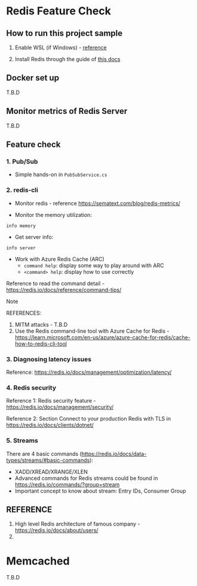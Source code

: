 # Redis Feature Check

## How to run this project sample

1. Enable WSL (if Windows) - [reference](https://learn.microsoft.com/en-us/windows/wsl/install)

2. Install Redis through the guide of [this docs](https://redis.io/docs/getting-started/installation/install-redis-on-windows/)

## Docker set up

T.B.D

## Monitor metrics of Redis Server

T.B.D

## Feature check

### 1. Pub/Sub

- Simple hands-on in ```PubSubService.cs```

### 2. redis-cli

- Monitor redis - reference https://sematext.com/blog/redis-metrics/

- Monitor the memory utilization:
```
info memory
```

- Get server info:
```
info server
```

- Work with Azure Redis Cache (ARC)
  + `command help`: display some way to play around with ARC
  + `<command> help`: display how to use <command> correctly

Reference to read the command detail - https://redis.io/docs/reference/command-tips/

> [!NOTE]
> REFERENCES:
> 1. MITM attacks - T.B.D
> 2. Use the Redis command-line tool with Azure Cache for Redis - https://learn.microsoft.com/en-us/azure/azure-cache-for-redis/cache-how-to-redis-cli-tool

### 3. Diagnosing latency issues

Reference: https://redis.io/docs/management/optimization/latency/

### 4. Redis security

Reference 1: Redis security feature - https://redis.io/docs/management/security/

Reference 2: Section Connect to your production Redis with TLS in https://redis.io/docs/clients/dotnet/

### 5. Streams
There are 4 basic commands (https://redis.io/docs/data-types/streams/#basic-commands):
- XADD/XREAD/XRANGE/XLEN
- Advanced commands for Redis streams could be found in https://redis.io/commands/?group=stream 
- Important concept to know about stream: Entry IDs, Consumer Group
## REFERENCE

1. High level Redis architecture of famous company - https://redis.io/docs/about/users/
1. 

# Memcached
T.B.D
